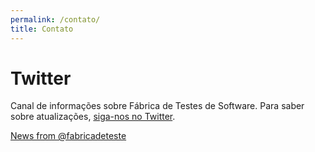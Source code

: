 ```yaml
---
permalink: /contato/
title: Contato
---
```


# Twitter

Canal de informações sobre Fábrica de Testes de Software. Para saber sobre atualizações, <a href="https://twitter.com/fabricadeteste" data-show-count="false">siga-nos no Twitter</a>.

<a class="twitter-timeline" data-width="500" data-chrome="noheader nofooter noborders transparent" data-link-color="#A93226" data-align="center" href="https://twitter.com/fabricadeteste">News from @fabricadeteste</a> <script async src="https://platform.twitter.com/widgets.js" charset="utf-8"></script>
